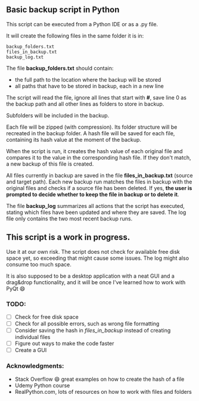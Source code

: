 ## Basic backup script in Python

This script can be executed from a Python IDE or as a .py file.

It will create the following files in the same folder it is in:

```
backup_folders.txt
files_in_backup.txt
backup_log.txt
```
The file **backup_folders.txt** should contain:
- the full path to the location where the backup will be stored
- all paths that have to be stored in backup, each in a new line

The script will read the file, ignore all lines that start with **#**, save line 0 as the
backup path and all other lines as folders to store in backup.

Subfolders will be included in the backup.

Each file will be zipped (with compression). Its folder structure will be recreated in the
backup folder. A hash file will be saved for each file, containing its hash value at the
moment of the backup.

When the script is run, it creates the hash value of each original file and compares it to
the value in the corresponding hash file. If they don't match, a new backup of this file is created.

All files currently in backup are saved in the file **files_in_backup.txt** (source and target path).
Each new backup run matches the files in backup with the original files and checks if
a source file has been deleted. If yes, **the user is prompted to decide whether to keep the
file in backup or to delete it**.

The file **backup_log** summarizes all actions that the script has executed, stating which
files have been updated and where they are saved. The log file only contains the two most recent
backup runs.

## This script is a work in progress.
Use it at our own risk. The script does not check for available free disk space yet, so
exceeding that might cause some issues. The log might also consume too much space.

It is also supposed to be a desktop application with a neat GUI and a drag&drop functionality,
and it will be once I've learned how to work with PyQt :smile:

### TODO:
- [ ] Check for free disk space
- [ ] Check for all possible errors, such as wrong file formatting
- [ ] Consider saving the hash in *files_in_backup* instead of creating individual files
- [ ] Figure out ways to make the code faster
- [ ] Create a GUI

### Acknowledgments:
- Stack Overflow :smile: great examples on how to create the hash of a file
- Udemy Python course
- RealPython.com, lots of resources on how to work with files and folders